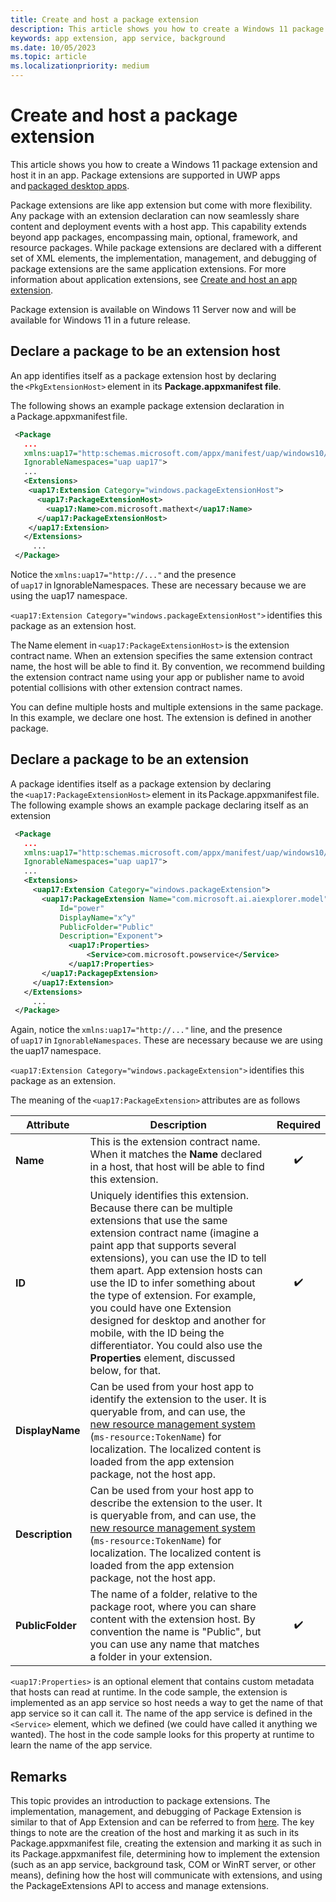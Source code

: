 ```yaml
---
title: Create and host a package extension 
description: This article shows you how to create a Windows 11 package extension and host it in an app. Package extensions are supported in UWP apps and packaged desktop apps.
keywords: app extension, app service, background
ms.date: 10/05/2023
ms.topic: article
ms.localizationpriority: medium
---
```


# Create and host a package extension 

This article shows you how to create a Windows 11 package extension and host it in an app. Package extensions are supported in UWP apps and [packaged desktop apps](/windows/apps/desktop/modernize/#msix-packages). 

Package extensions are like app extension but come with more flexibility.
Any package with an extension declaration can now seamlessly share content and deployment events with a host app. This capability extends beyond app packages, encompassing main, optional, framework, and resource packages. 
While package extensions are declared with a different set of XML elements, the implementation, management, and debugging of package extensions are the same application extensions. 
For more information about application extensions, see [Create and host an app extension](/windows/uwp/launch-resume/how-to-create-an-extension).

Package extension is available on Windows 11 Server now and will be available for Windows 11 in a future release. 

## Declare a package to be an extension host

An app identifies itself as a package extension host by declaring the `<PkgExtensionHost>` element in its **Package.appxmanifest file**.  

The following shows an example package extension declaration in a Package.appxmanifest file.

```xml
 <Package 
   ... 
   xmlns:uap17="http:schemas.microsoft.com/appx/manifest/uap/windows10/17" 
   IgnorableNamespaces="uap uap17"> 
   ... 
   <Extensions> 
    <uap17:Extension Category="windows.packageExtensionHost">
      <uap17:PackageExtensionHost>
        <uap17:Name>com.microsoft.mathext</uap17:Name>
      </uap17:PackageExtensionHost>
    </uap17:Extension>
   </Extensions> 
     ... 
 </Package> 
```

Notice the `xmlns:uap17="http://..."` and the presence of `uap17` in IgnorableNamespaces. These are necessary because we are using the uap17 namespace.

`<uap17:Extension Category="windows.packageExtensionHost">` identifies this package as an extension host. 

The Name element in `<uap17:PackageExtensionHost>` is the extension contract name. When an extension specifies the same extension contract name, the host will be able to find it. By convention, we recommend building the extension contract name using your app or publisher name to avoid potential collisions with other extension contract names. 

You can define multiple hosts and multiple extensions in the same package. In this example, we declare one host. The extension is defined in another package. 

## Declare a package to be an extension 

A package identifies itself as a package extension by declaring the `<uap17:PackageExtensionHost>` element in its Package.appxmanifest file. The following example shows an example package declaring itself as an extension

```xml
 <Package 
   ... 
   xmlns:uap17="http:schemas.microsoft.com/appx/manifest/uap/windows10/17" 
   IgnorableNamespaces="uap uap17"> 
   ... 
   <Extensions> 
     <uap17:Extension Category="windows.packageExtension"> 
       <uap17:PackageExtension Name="com.microsoft.ai.aiexplorer.model" 
           Id="power" 
           DisplayName="x^y" 
           PublicFolder="Public"
		   Description="Exponent"> 
             <uap17:Properties> 
                 <Service>com.microsoft.powservice</Service>
             </uap17:Properties> 
       </uap17:PackagepExtension> 
     </uap17:Extension> 
   </Extensions> 
     ... 
 </Package> 
```

Again, notice the `xmlns:uap17="http://..."` line, and the presence of `uap17` in `IgnorableNamespaces`. These are necessary because we are using the uap17 namespace. 

`<uap17:Extension Category="windows.packageExtension">` identifies this package as an extension. 

The meaning of the `<uap17:PackageExtension>` attributes are as follows

|Attribute|Description|Required|
|---------|-----------|:------:|
|**Name**|This is the extension contract name. When it matches the **Name** declared in a host, that host will be able to find this extension.| :heavy_check_mark: |
|**ID**| Uniquely identifies this extension. Because there can be multiple extensions that use the same extension contract name (imagine a paint app that supports several extensions), you can use the ID to tell them apart. App extension hosts can use the ID to infer something about the type of extension. For example, you could have one Extension designed for desktop and another for mobile, with the ID being the differentiator. You could also use the **Properties** element, discussed below, for that.| :heavy_check_mark: |
|**DisplayName**| Can be used from your host app to identify the extension to the user. It is queryable from, and can use, the [new resource management system](../app-resources/using-mrt-for-converted-desktop-apps-and-games.md) (`ms-resource:TokenName`) for localization. The localized content is loaded from the app extension package, not the host app. | |
|**Description** | Can be used from your host app to describe the extension to the user. It is queryable from, and can use, the [new resource management system](../app-resources/using-mrt-for-converted-desktop-apps-and-games.md) (`ms-resource:TokenName`) for localization. The localized content is loaded from the app extension package, not the host app. | |
|**PublicFolder**|The name of a folder, relative to the package root, where you can share content with the extension host. By convention the name is "Public", but you can use any name that matches a folder in your extension.| :heavy_check_mark: |

`<uap17:Properties>` is an optional element that contains custom metadata that hosts can read at runtime. 
In the code sample, the extension is implemented as an app service so host needs a way to get the name of that app service so it can call it. 
The name of the app service is defined in the `<Service>` element, which we defined (we could have called it anything we wanted). 
The host in the code sample looks for this property at runtime to learn the name of the app service.

## Remarks

This topic provides an introduction to package extensions. The implementation, management, and debugging of Package Extension is similar to that of App Extension and can be referred to from [here](/windows/uwp/launch-resume/how-to-create-an-extension). 
The key things to note are the creation of the host and marking it as such in its Package.appxmanifest file, creating the extension and marking it as such in its Package.appxmanifest file, determining how to implement the extension (such as an app service, background task, COM or WinRT server, or other means), defining how the host will communicate with extensions, and using the PackageExtensions API to access and manage extensions.


